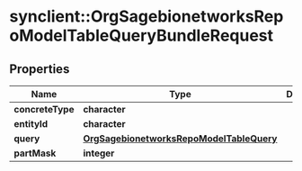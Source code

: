 # synclient::OrgSagebionetworksRepoModelTableQueryBundleRequest


## Properties
Name | Type | Description | Notes
------------ | ------------- | ------------- | -------------
**concreteType** | **character** |  | [optional] 
**entityId** | **character** |  | [optional] 
**query** | [**OrgSagebionetworksRepoModelTableQuery**](org.sagebionetworks.repo.model.table.Query.md) |  | [optional] 
**partMask** | **integer** |  | [optional] 



